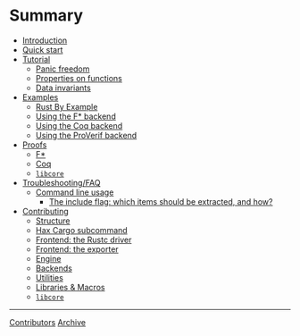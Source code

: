 # Summary

- [Introduction](./readme.md)
- [Quick start](quick_start/intro.md)
- [Tutorial](tutorial/readme.md)
    - [Panic freedom](tutorial/panic-freedom.md)
    - [Properties on functions](tutorial/properties.md)
    - [Data invariants](tutorial/data-invariants.md)
- [Examples](examples/intro.md)
    - [Rust By Example](examples/rust-by-examples/intro.md)
    - [Using the F* backend](examples/fstar/intro.md)
    - [Using the Coq backend](examples/coq/intro.md)
    - [Using the ProVerif backend](examples/coq/intro.md)
- [Proofs]()
    - [F*]()
    - [Coq]()
    - [`libcore`]()
- [Troubleshooting/FAQ](faq/intro.md)
    - [Command line usage]()
       - [The include flag: which items should be extracted, and how?](faq/include-flags.md)
- [Contributing]()
    - [Structure]()
    - [Hax Cargo subcommand]()
    - [Frontend: the Rustc driver]()
    - [Frontend: the exporter]()
    - [Engine]()
    - [Backends]()
    - [Utilities]()
    - [Libraries & Macros](contributing/libraries_macros.md)
    - [`libcore`]()

---
[Contributors]()
[Archive](misc/archive.md)
